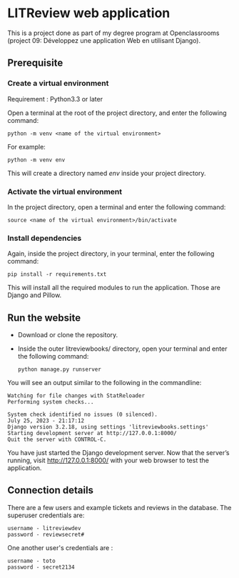 # LITReview web application

This is a project done as part of my degree program at Openclassrooms (project 09: Développez une application Web en utilisant Django).

## Prerequisite
### Create a virtual environment

Requirement : Python3.3 or later

Open a terminal at the root of the project directory, and enter the following command:

    python -m venv <name of the virtual environment>

For example:

    python -m venv env

This will create a directory named *env* inside your project directory.

### Activate the virtual environment

In the project directory, open a terminal and enter the following command:

    source <name of the virtual environment>/bin/activate

### Install dependencies

Again, inside the project directory, in your terminal, enter the following command:

    pip install -r requirements.txt

This will install all the required modules to run the application. Those are Django and Pillow.

## Run the website
+ Download or clone the repository.
+ Inside the outer litreviewbooks/ directory, open your terminal and enter the following command:

    `python manage.py runserver`

You will see an output similar to the following in the commandline:

    Watching for file changes with StatReloader
    Performing system checks...

    System check identified no issues (0 silenced).
    July 25, 2023 - 21:17:12
    Django version 3.2.18, using settings 'litreviewbooks.settings'
    Starting development server at http://127.0.0.1:8000/
    Quit the server with CONTROL-C.

You have just started the Django development server. Now that the server’s running, visit http://127.0.0.1:8000/ with your web browser to test the application.

## Connection details
There are a few users and example tickets and reviews in the database.
The superuser credentials are:

    username - litreviewdev
    password - reviewsecret#

One another user's credentials are :

    username - toto
    password - secret2134


